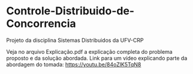# Controle-Distribuido-de-Concorrencia
Projeto da disciplina Sistemas Distribuidos da UFV-CRP 

Veja no arquivo Explicação.pdf a explicação completa do problema proposto e da solução abordada.
Link para um vídeo explicando parte da abordagem do tomada: https://youtu.be/84oZlK5TqN8
